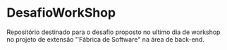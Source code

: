 # DesafioWorkShop
Repositório destinado para o desafio proposto no ultimo dia de workshop no projeto de extensão ''Fábrica de Software" na área de back-end.
